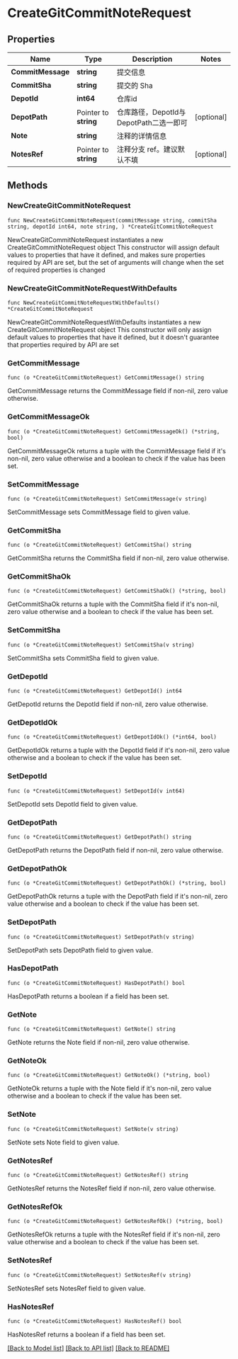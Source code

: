 # CreateGitCommitNoteRequest

## Properties

Name | Type | Description | Notes
------------ | ------------- | ------------- | -------------
**CommitMessage** | **string** | 提交信息 | 
**CommitSha** | **string** | 提交的 Sha | 
**DepotId** | **int64** | 仓库id | 
**DepotPath** | Pointer to **string** | 仓库路径，DepotId与DepotPath二选一即可 | [optional] 
**Note** | **string** | 注释的详情信息 | 
**NotesRef** | Pointer to **string** | 注释分支 ref。建议默认不填 | [optional] 

## Methods

### NewCreateGitCommitNoteRequest

`func NewCreateGitCommitNoteRequest(commitMessage string, commitSha string, depotId int64, note string, ) *CreateGitCommitNoteRequest`

NewCreateGitCommitNoteRequest instantiates a new CreateGitCommitNoteRequest object
This constructor will assign default values to properties that have it defined,
and makes sure properties required by API are set, but the set of arguments
will change when the set of required properties is changed

### NewCreateGitCommitNoteRequestWithDefaults

`func NewCreateGitCommitNoteRequestWithDefaults() *CreateGitCommitNoteRequest`

NewCreateGitCommitNoteRequestWithDefaults instantiates a new CreateGitCommitNoteRequest object
This constructor will only assign default values to properties that have it defined,
but it doesn't guarantee that properties required by API are set

### GetCommitMessage

`func (o *CreateGitCommitNoteRequest) GetCommitMessage() string`

GetCommitMessage returns the CommitMessage field if non-nil, zero value otherwise.

### GetCommitMessageOk

`func (o *CreateGitCommitNoteRequest) GetCommitMessageOk() (*string, bool)`

GetCommitMessageOk returns a tuple with the CommitMessage field if it's non-nil, zero value otherwise
and a boolean to check if the value has been set.

### SetCommitMessage

`func (o *CreateGitCommitNoteRequest) SetCommitMessage(v string)`

SetCommitMessage sets CommitMessage field to given value.


### GetCommitSha

`func (o *CreateGitCommitNoteRequest) GetCommitSha() string`

GetCommitSha returns the CommitSha field if non-nil, zero value otherwise.

### GetCommitShaOk

`func (o *CreateGitCommitNoteRequest) GetCommitShaOk() (*string, bool)`

GetCommitShaOk returns a tuple with the CommitSha field if it's non-nil, zero value otherwise
and a boolean to check if the value has been set.

### SetCommitSha

`func (o *CreateGitCommitNoteRequest) SetCommitSha(v string)`

SetCommitSha sets CommitSha field to given value.


### GetDepotId

`func (o *CreateGitCommitNoteRequest) GetDepotId() int64`

GetDepotId returns the DepotId field if non-nil, zero value otherwise.

### GetDepotIdOk

`func (o *CreateGitCommitNoteRequest) GetDepotIdOk() (*int64, bool)`

GetDepotIdOk returns a tuple with the DepotId field if it's non-nil, zero value otherwise
and a boolean to check if the value has been set.

### SetDepotId

`func (o *CreateGitCommitNoteRequest) SetDepotId(v int64)`

SetDepotId sets DepotId field to given value.


### GetDepotPath

`func (o *CreateGitCommitNoteRequest) GetDepotPath() string`

GetDepotPath returns the DepotPath field if non-nil, zero value otherwise.

### GetDepotPathOk

`func (o *CreateGitCommitNoteRequest) GetDepotPathOk() (*string, bool)`

GetDepotPathOk returns a tuple with the DepotPath field if it's non-nil, zero value otherwise
and a boolean to check if the value has been set.

### SetDepotPath

`func (o *CreateGitCommitNoteRequest) SetDepotPath(v string)`

SetDepotPath sets DepotPath field to given value.

### HasDepotPath

`func (o *CreateGitCommitNoteRequest) HasDepotPath() bool`

HasDepotPath returns a boolean if a field has been set.

### GetNote

`func (o *CreateGitCommitNoteRequest) GetNote() string`

GetNote returns the Note field if non-nil, zero value otherwise.

### GetNoteOk

`func (o *CreateGitCommitNoteRequest) GetNoteOk() (*string, bool)`

GetNoteOk returns a tuple with the Note field if it's non-nil, zero value otherwise
and a boolean to check if the value has been set.

### SetNote

`func (o *CreateGitCommitNoteRequest) SetNote(v string)`

SetNote sets Note field to given value.


### GetNotesRef

`func (o *CreateGitCommitNoteRequest) GetNotesRef() string`

GetNotesRef returns the NotesRef field if non-nil, zero value otherwise.

### GetNotesRefOk

`func (o *CreateGitCommitNoteRequest) GetNotesRefOk() (*string, bool)`

GetNotesRefOk returns a tuple with the NotesRef field if it's non-nil, zero value otherwise
and a boolean to check if the value has been set.

### SetNotesRef

`func (o *CreateGitCommitNoteRequest) SetNotesRef(v string)`

SetNotesRef sets NotesRef field to given value.

### HasNotesRef

`func (o *CreateGitCommitNoteRequest) HasNotesRef() bool`

HasNotesRef returns a boolean if a field has been set.


[[Back to Model list]](../README.md#documentation-for-models) [[Back to API list]](../README.md#documentation-for-api-endpoints) [[Back to README]](../README.md)


